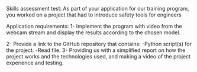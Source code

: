 Skills assessment test:
As part of your application for our training program, you worked on a project that had to introduce safety tools for engineers

Application requirements:
1- Implement the program with video from the webcam stream and display the results according to the chosen model.

2- Provide a link to the GitHub repository that contains:
-Python script(s) for the project.
-Read file.
3- Providing us with a simplified report on how the project works and the technologies used, and making a video of the project experience and testing.
